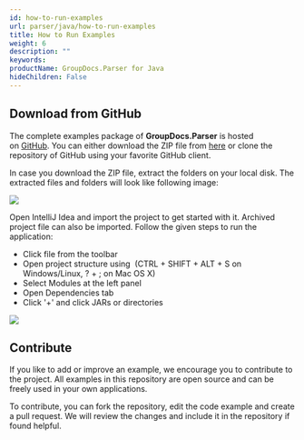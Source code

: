 ```yaml
---
id: how-to-run-examples
url: parser/java/how-to-run-examples
title: How to Run Examples
weight: 6
description: ""
keywords: 
productName: GroupDocs.Parser for Java
hideChildren: False
---
```

## Download from GitHub

The complete examples package of **GroupDocs.Parser** is hosted on [GitHub](https://github.com/groupdocs-parser/GroupDocs.Parser-for-Java). You can either download the ZIP file from [here](https://github.com/groupdocs-parser/GroupDocs.Parser-for-Java/archive/master.zip) or clone the repository of GitHub using your favorite GitHub client.

In case you download the ZIP file, extract the folders on your local disk. The extracted files and folders will look like following image:

![](https://wiki.lisbon.dynabic.com/download/attachments/30050820/java-git.png?version=1&modificationDate=1574769996000&api=v2)

Open IntelliJ Idea and import the project to get started with it. Archived project file can also be imported. Follow the given steps to run the application:

*   Click file from the toolbar
*   Open project structure using  (CTRL + SHIFT + ALT + S on Windows/Linux, ? + ; on Mac OS X)
*   Select Modules at the left panel
*   Open Dependencies tab
*   Click '+' and click JARs or directories

![](https://wiki.lisbon.dynabic.com/download/attachments/30050820/idea.png?version=1&modificationDate=1574770018000&api=v2)

## Contribute

If you like to add or improve an example, we encourage you to contribute to the project. All examples in this repository are open source and can be freely used in your own applications.

To contribute, you can fork the repository, edit the code example and create a pull request. We will review the changes and include it in the repository if found helpful.
